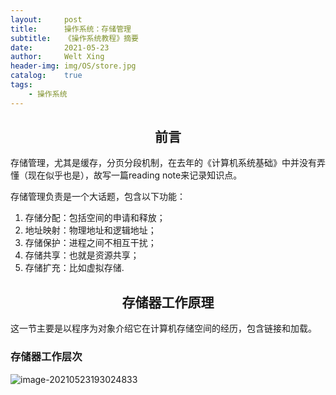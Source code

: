 ```yaml
---
layout:     post
title:      操作系统：存储管理
subtitle:   《操作系统教程》摘要
date:       2021-05-23
author:     Welt Xing
header-img: img/OS/store.jpg
catalog:    true
tags:
    - 操作系统
---
```


## <center>前言

存储管理，尤其是缓存，分页分段机制，在去年的《计算机系统基础》中并没有弄懂（现在似乎也是），故写一篇reading note来记录知识点。

存储管理负责是一个大话题，包含以下功能：

1. 存储分配：包括空间的申请和释放；
2. 地址映射：物理地址和逻辑地址；
3. 存储保护：进程之间不相互干扰；
4. 存储共享：也就是资源共享；
5. 存储扩充：比如虚拟存储.

## <center>存储器工作原理

这一节主要是以程序为对象介绍它在计算机存储空间的经历，包含链接和加载。

### 存储器工作层次

![image-20210523193024833](C:\Users\17530\AppData\Roaming\Typora\typora-user-images\image-20210523193024833.png)